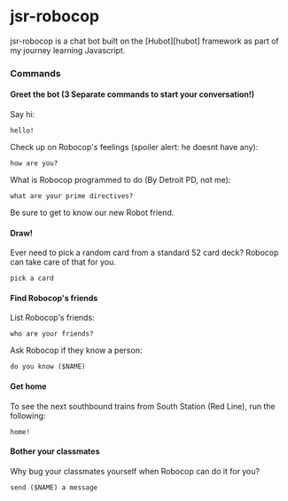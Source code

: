 # jsr-robocop

jsr-robocop is a chat bot built on the [Hubot][hubot] framework as part of my journey learning Javascript.

### Commands

#### Greet the bot (3 Separate commands to start your conversation!)

Say hi:

    hello!

Check up on Robocop's feelings (spoiler alert: he doesnt have any):

    how are you?

What is Robocop programmed to do (By Detroit PD, not me):

    what are your prime directives?

Be sure to get to know our new Robot friend.

#### Draw!

Ever need to pick a random card from a standard 52 card deck? Robocop can take care of that for you.

    pick a card

#### Find Robocop's friends

List Robocop's friends:

    who are your friends?

Ask Robocop if they know a person:

    do you know ($NAME)

#### Get home

To see the next southbound trains from South Station (Red Line), run the following:

    home!

#### Bother your classmates

Why bug your classmates yourself when Robocop can do it for you?

    send ($NAME) a message
